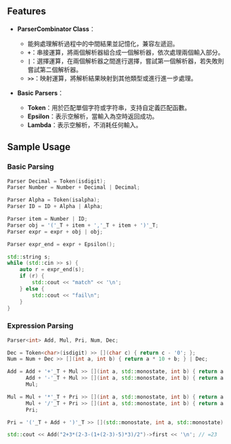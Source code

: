 ## Features

- **ParserCombinator Class**：
  - 能夠處理解析過程中的中間結果並記憶化，兼容左遞迴。
  - **`+`**：串接運算，將兩個解析器組合成一個解析器，依次處理兩個輸入部分。
  - **`|`**：選擇運算，在兩個解析器之間進行選擇，嘗試第一個解析器，若失敗則嘗試第二個解析器。
  - **`>>`**：映射運算，將解析結果映射到其他類型或進行進一步處理。

- **Basic Parsers**：
  - **Token**：用於匹配單個字符或字符串，支持自定義匹配函數。
  - **Epsilon**：表示空解析，當輸入為空時返回成功。
  - **Lambda**：表示空解析，不消耗任何輸入。

## Sample Usage

### Basic Parsing

```cpp
Parser Decimal = Token(isdigit);
Parser Number = Number + Decimal | Decimal;

Parser Alpha = Token(isalpha);
Parser ID = ID + Alpha | Alpha;

Parser item = Number | ID;
Parser obj = '('_T + item + ','_T + item + ')'_T;
Parser expr = expr + obj | obj;

Parser expr_end = expr + Epsilon();

std::string s;
while (std::cin >> s) {
    auto r = expr_end(s);
    if (r) {
        std::cout << "match" << '\n';
    } else {
        std::cout << "fail\n";
    }
}
```

### Expression Parsing
```cpp
Parser<int> Add, Mul, Pri, Num, Dec;

Dec = Token<char>(isdigit) >> [](char c) { return c - '0'; };
Num = Num + Dec >> [](int a, int b) { return a * 10 + b; } | Dec;

Add = Add + '+'_T + Mul >> [](int a, std::monostate, int b) { return a + b; } | 
      Add + '-'_T + Mul >> [](int a, std::monostate, int b) { return a - b; } | 
      Mul;

Mul = Mul + '*'_T + Pri >> [](int a, std::monostate, int b) { return a * b; } |
      Mul + '/'_T + Pri >> [](int a, std::monostate, int b) { return a / b; } |
      Pri;

Pri = '('_T + Add + ')'_T >> [](std::monostate, int a, std::monostate) { return a; } | Num;

std::cout << Add("2+3*(2-3-(1+(2-3)-5)*3)/2")->first << '\n'; // =23
```